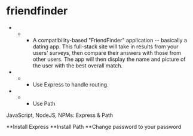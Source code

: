 # friendfinder

* * * A compatibility-based "FriendFinder" application -- basically a dating app. This full-stack site will take in results from your users' surveys, then compare their answers with those from other users. The app will then display the name and picture of the user with the best overall match.

* * * Use Express to handle routing. 
* * * Use Path 


JavaScript, NodeJS, 
NPMs: Express & Path



**Install Express
**Install Path
**Change password to your password
